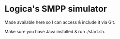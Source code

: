 Logica's SMPP simulator
=======================

Made available here so I can access & include it via Git.

Make sure you have Java installed & run ./start.sh.
